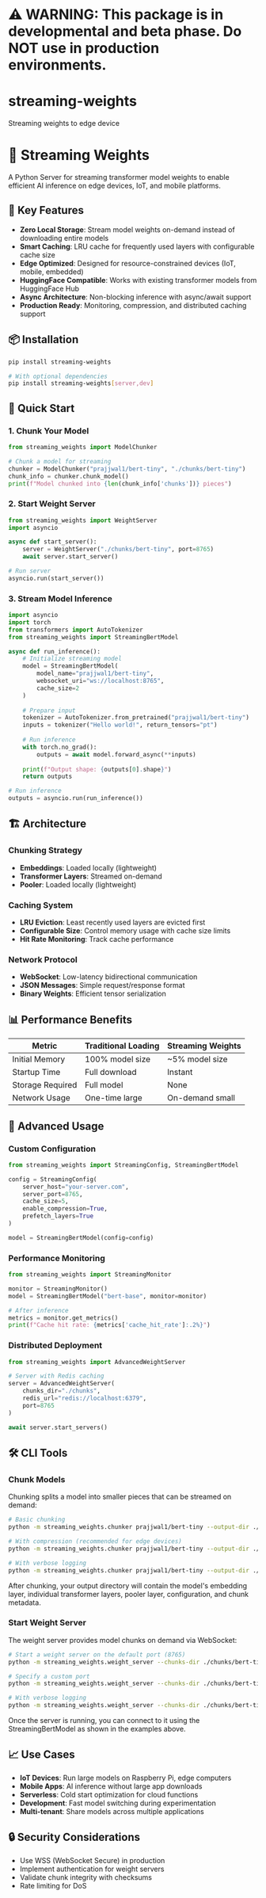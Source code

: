 # ⚠️ WARNING: This package is in developmental and beta phase. Do NOT use in production environments.

# streaming-weights
Streaming weights to edge device

# 🌊 Streaming Weights

A Python Server for streaming transformer model weights to enable efficient AI inference on edge devices, IoT, and mobile platforms.

## 🚀 Key Features

- **Zero Local Storage**: Stream model weights on-demand instead of downloading entire models
- **Smart Caching**: LRU cache for frequently used layers with configurable cache size
- **Edge Optimized**: Designed for resource-constrained devices (IoT, mobile, embedded)
- **HuggingFace Compatible**: Works with existing transformer models from HuggingFace Hub
- **Async Architecture**: Non-blocking inference with async/await support
- **Production Ready**: Monitoring, compression, and distributed caching support

## 📦 Installation

```bash
pip install streaming-weights

# With optional dependencies
pip install streaming-weights[server,dev]
```

## 🔧 Quick Start

### 1. Chunk Your Model

```python
from streaming_weights import ModelChunker

# Chunk a model for streaming
chunker = ModelChunker("prajjwal1/bert-tiny", "./chunks/bert-tiny")
chunk_info = chunker.chunk_model()
print(f"Model chunked into {len(chunk_info['chunks'])} pieces")
```

### 2. Start Weight Server

```python
from streaming_weights import WeightServer
import asyncio

async def start_server():
    server = WeightServer("./chunks/bert-tiny", port=8765)
    await server.start_server()

# Run server
asyncio.run(start_server())
```

### 3. Stream Model Inference

```python
import asyncio
import torch
from transformers import AutoTokenizer
from streaming_weights import StreamingBertModel

async def run_inference():
    # Initialize streaming model
    model = StreamingBertModel(
        model_name="prajjwal1/bert-tiny",
        websocket_uri="ws://localhost:8765",
        cache_size=2
    )
    
    # Prepare input
    tokenizer = AutoTokenizer.from_pretrained("prajjwal1/bert-tiny")
    inputs = tokenizer("Hello world!", return_tensors="pt")
    
    # Run inference
    with torch.no_grad():
        outputs = await model.forward_async(**inputs)
    
    print(f"Output shape: {outputs[0].shape}")
    return outputs

# Run inference
outputs = asyncio.run(run_inference())
```

## 🏗️ Architecture

### Chunking Strategy
- **Embeddings**: Loaded locally (lightweight)
- **Transformer Layers**: Streamed on-demand
- **Pooler**: Loaded locally (lightweight)

### Caching System
- **LRU Eviction**: Least recently used layers are evicted first
- **Configurable Size**: Control memory usage with cache size limits
- **Hit Rate Monitoring**: Track cache performance

### Network Protocol
- **WebSocket**: Low-latency bidirectional communication
- **JSON Messages**: Simple request/response format
- **Binary Weights**: Efficient tensor serialization

## 📊 Performance Benefits

| Metric | Traditional Loading | Streaming Weights |
|--------|-------------------|------------------|
| Initial Memory | 100% model size | ~5% model size |
| Startup Time | Full download | Instant |
| Storage Required | Full model | None |
| Network Usage | One-time large | On-demand small |

## 🔧 Advanced Usage

### Custom Configuration

```python
from streaming_weights import StreamingConfig, StreamingBertModel

config = StreamingConfig(
    server_host="your-server.com",
    server_port=8765,
    cache_size=5,
    enable_compression=True,
    prefetch_layers=True
)

model = StreamingBertModel(config=config)
```

### Performance Monitoring

```python
from streaming_weights import StreamingMonitor

monitor = StreamingMonitor()
model = StreamingBertModel("bert-base", monitor=monitor)

# After inference
metrics = monitor.get_metrics()
print(f"Cache hit rate: {metrics['cache_hit_rate']:.2%}")
```

### Distributed Deployment

```python
from streaming_weights import AdvancedWeightServer

# Server with Redis caching
server = AdvancedWeightServer(
    chunks_dir="./chunks",
    redis_url="redis://localhost:6379",
    port=8765
)

await server.start_servers()
```

## 🛠️ CLI Tools

### Chunk Models

Chunking splits a model into smaller pieces that can be streamed on demand:

```bash
# Basic chunking
python -m streaming_weights.chunker prajjwal1/bert-tiny --output-dir ./chunks/bert-tiny

# With compression (recommended for edge devices)
python -m streaming_weights.chunker prajjwal1/bert-tiny --output-dir ./chunks/bert-tiny --compress

# With verbose logging
python -m streaming_weights.chunker prajjwal1/bert-tiny --output-dir ./chunks/bert-tiny --verbose
```

After chunking, your output directory will contain the model's embedding layer, individual transformer layers, pooler layer, configuration, and chunk metadata.

### Start Weight Server

The weight server provides model chunks on demand via WebSocket:

```bash
# Start a weight server on the default port (8765)
python -m streaming_weights.weight_server --chunks-dir ./chunks/bert-tiny

# Specify a custom port
python -m streaming_weights.weight_server --chunks-dir ./chunks/bert-tiny --port 9000

# With verbose logging
python -m streaming_weights.weight_server --chunks-dir ./chunks/bert-tiny --verbose
```

Once the server is running, you can connect to it using the StreamingBertModel as shown in the examples above.

## 📈 Use Cases

- **IoT Devices**: Run large models on Raspberry Pi, edge computers
- **Mobile Apps**: AI inference without large app downloads
- **Serverless**: Cold start optimization for cloud functions
- **Development**: Fast model switching during experimentation
- **Multi-tenant**: Share models across multiple applications

## 🔒 Security Considerations

- Use WSS (WebSocket Secure) in production
- Implement authentication for weight servers
- Validate chunk integrity with checksums
- Rate limiting for DoS
